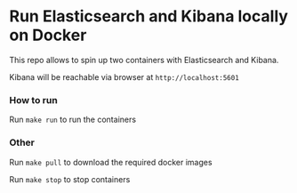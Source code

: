 # Run Elasticsearch and Kibana locally on Docker

This repo allows to spin up two containers with Elasticsearch and Kibana.

Kibana will be reachable via browser at `http://localhost:5601`

### How to run

Run `make run` to run the containers

### Other

Run `make pull` to download the required docker images

Run `make stop` to stop containers
